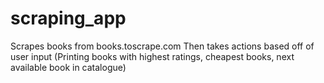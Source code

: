 # scraping_app
Scrapes books from books.toscrape.com
Then takes actions based off of user input (Printing books with highest ratings, cheapest books, next available book in catalogue)

